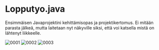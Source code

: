 
# Lopputyo.java

Ensimmäisen Javaprojektini kehittämisopas ja projektikertomus.
Ei mitään parasta jälkeä, mutta laitetaan nyt näkyville siksi, että voi katsella mistä on lähtenyt liikkeelle.


![0001](https://user-images.githubusercontent.com/120193754/212544829-c4cf8ea6-b956-4159-a146-b7664879a480.jpg)
![0002](https://user-images.githubusercontent.com/120193754/212544830-695fecfa-c447-4322-9799-0a0d9715ed6c.jpg)
![0003](https://user-images.githubusercontent.com/120193754/212544832-7bb8283d-5a18-49c5-ae9a-3392fdabed92.jpg)
